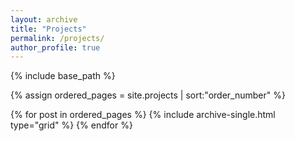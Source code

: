 ```yaml
---
layout: archive
title: "Projects"
permalink: /projects/
author_profile: true
---
```


<nbsp>

{% include base_path %}

{% assign ordered_pages = site.projects | sort:"order_number" %}

{% for post in ordered_pages %}
  {% include archive-single.html type="grid" %}
{% endfor %}
